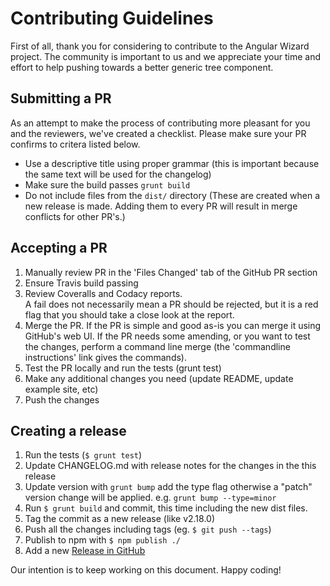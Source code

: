 # Contributing Guidelines

First of all, thank you for considering to contribute to the Angular Wizard project.
The community is important to us and we appreciate your time and effort to help pushing towards a better generic tree component.

## Submitting a PR

As an attempt to make the process of contributing more pleasant for you and the reviewers, we've created a checklist.
Please make sure your PR confirms to critera listed below.

- Use a descriptive title using proper grammar (this is important because the same text will be used for the changelog)
- Make sure the build passes `grunt build`
- Do not include files from the `dist/` directory (These are created when a new release is made. Adding them to every PR will result in merge conflicts for other PR's.)

## Accepting a PR

1. Manually review PR in the 'Files Changed' tab of the GitHub PR section
2. Ensure Travis build passing
3. Review Coveralls and Codacy reports.  
A fail does not necessarily mean a PR should be rejected, but it is a red flag that you should take a close look at the report.
4. Merge the PR. If the PR is simple and good as-is you can merge it using GitHub's web UI. If the PR needs some amending, or you want to test the changes, perform a command line merge (the 'commandline instructions' link gives the commands).
5. Test the PR locally and run the tests (grunt test)
6. Make any additional changes you need (update README, update example site, etc)
7. Push the changes

## Creating a release

1. Run the tests (`$ grunt test`)
3. Update CHANGELOG.md with release notes for the changes in the this release
4. Update version with `grunt bump` add the type flag otherwise a "patch" version change will be applied.  e.g. `grunt bump --type=minor`
5. Run `$ grunt build` and commit, this time including the new dist files.
6. Tag the commit as a new release (like v2.18.0)
7. Push all the changes including tags (eg. `$ git push --tags`)
8. Publish to npm with `$ npm publish ./`
9. Add a new [Release in GitHub](https://github.com/angular-wizard/angular-wizard/releases)

Our intention is to keep working on this document. Happy coding!